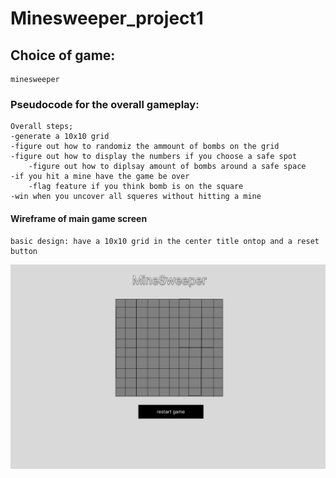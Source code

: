 # Minesweeper_project1 
## Choice of game:
    minesweeper 
### Pseudocode for the overall gameplay:
    Overall steps;
    -generate a 10x10 grid 
    -figure out how to randomiz the ammount of bombs on the grid 
    -figure out how to display the numbers if you choose a safe spot 
        -figure out how to diplsay amount of bombs around a safe space
    -if you hit a mine have the game be over 
        -flag feature if you think bomb is on the square
    -win when you uncover all squeres without hitting a mine

#### Wireframe of main game screen 
    basic design: have a 10x10 grid in the center title ontop and a reset button

![alt text](/images/Untitled.png "wireframe")


